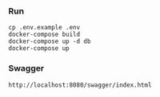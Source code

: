 ### Run

```
cp .env.example .env 
docker-compose build
docker-compose up -d db
docker-compose up
```
### Swagger
```
http://localhost:8080/swagger/index.html
```